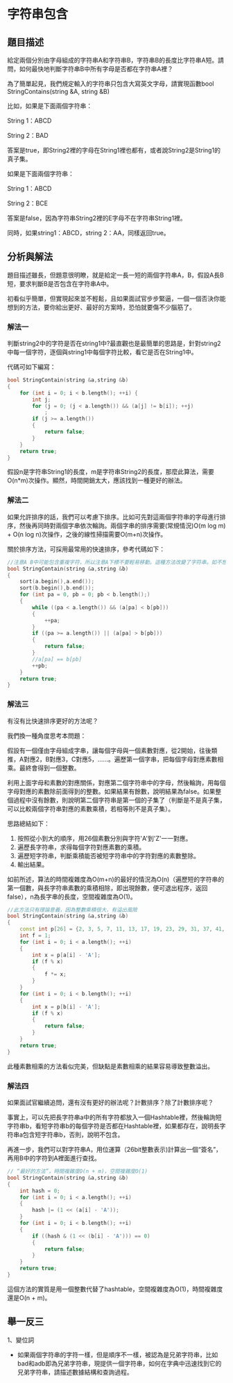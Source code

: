 # 字符串包含

## 題目描述

給定兩個分別由字母組成的字符串A和字符串B，字符串B的長度比字符串A短。請問，如何最快地判斷字符串B中所有字母是否都在字符串A裡？

為了簡單起見，我們規定輸入的字符串只包含大寫英文字母，請實現函數bool StringContains(string &A, string &B)

比如，如果是下面兩個字符串：

String 1：ABCD

String 2：BAD

答案是true，即String2裡的字母在String1裡也都有，或者說String2是String1的真子集。

如果是下面兩個字符串：

String 1：ABCD

String 2：BCE

答案是false，因為字符串String2裡的E字母不在字符串String1裡。

同時，如果string1：ABCD，string 2：AA，同樣返回true。


## 分析與解法

題目描述雖長，但題意很明瞭，就是給定一長一短的兩個字符串A，B，假設A長B短，要求判斷B是否包含在字符串A中。

初看似乎簡單，但實現起來並不輕鬆，且如果面試官步步緊逼，一個一個否決你能想到的方法，要你給出更好、最好的方案時，恐怕就要傷不少腦筋了。

### 解法一

判斷string2中的字符是否在string1中?最直觀也是最簡單的思路是，針對string2中每一個字符，逐個與string1中每個字符比較，看它是否在String1中。

代碼可如下編寫：

```cpp
bool StringContain(string &a,string &b)
{
    for (int i = 0; i < b.length(); ++i) {
        int j;
        for (j = 0; (j < a.length()) && (a[j] != b[i]); ++j)
            ;
        if (j >= a.length())
        {
            return false;
        }
    }
    return true;
}
```

假設n是字符串String1的長度，m是字符串String2的長度，那麼此算法，需要O(n*m)次操作。顯然，時間開銷太大，應該找到一種更好的辦法。

### 解法二

如果允許排序的話，我們可以考慮下排序。比如可先對這兩個字符串的字母進行排序，然後再同時對兩個字串依次輪詢。兩個字串的排序需要(常規情況)O(m log m) + O(n log n)次操作，之後的線性掃描需要O(m+n)次操作。

關於排序方法，可採用最常用的快速排序，參考代碼如下：

```cpp
//注意A B中可能包含重複字符，所以注意A下標不要輕易移動。這種方法改變了字符串。如不想改變請自己複製
bool StringContain(string &a,string &b)
{
    sort(a.begin(),a.end());
    sort(b.begin(),b.end());
    for (int pa = 0, pb = 0; pb < b.length();)
    {
        while ((pa < a.length()) && (a[pa] < b[pb]))
        {
            ++pa;
        }
        if ((pa >= a.length()) || (a[pa] > b[pb]))
        {
            return false;
        }
        //a[pa] == b[pb]
        ++pb;
    }
    return true;
}
```

### 解法三

有沒有比快速排序更好的方法呢？

我們換一種角度思考本問題：

假設有一個僅由字母組成字串，讓每個字母與一個素數對應，從2開始，往後類推，A對應2，B對應3，C對應5，......。遍歷第一個字串，把每個字母對應素數相乘。最終會得到一個整數。

利用上面字母和素數的對應關係，對應第二個字符串中的字母，然後輪詢，用每個字母對應的素數除前面得到的整數。如果結果有餘數，說明結果為false。如果整個過程中沒有餘數，則說明第二個字符串是第一個的子集了（判斷是不是真子集，可以比較兩個字符串對應的素數乘積，若相等則不是真子集）。

思路總結如下：

1. 按照從小到大的順序，用26個素數分別與字符'A'到'Z'一一對應。
2. 遍歷長字符串，求得每個字符對應素數的乘積。
3. 遍歷短字符串，判斷乘積能否被短字符串中的字符對應的素數整除。
4. 輸出結果。

如前所述，算法的時間複雜度為O(m+n)的最好的情況為O(n)（遍歷短的字符串的第一個數，與長字符串素數的乘積相除，即出現餘數，便可退出程序，返回false），n為長字串的長度，空間複雜度為O(1)。

```cpp
//此方法只有理論意義，因為整數乘積很大，有溢出風險
bool StringContain(string &a,string &b)
{
    const int p[26] = {2, 3, 5, 7, 11, 13, 17, 19, 23, 29, 31, 37, 41, 43, 47, 53, 59,61, 67, 71, 73, 79, 83, 89, 97, 101};
    int f = 1;
    for (int i = 0; i < a.length(); ++i)
    {
        int x = p[a[i] - 'A'];
        if (f % x)
        {
            f *= x;
        }
    }
    for (int i = 0; i < b.length(); ++i)
    {
        int x = p[b[i] - 'A'];
        if (f % x)
        {
            return false;
        }
    }
    return true;
}
```

此種素數相乘的方法看似完美，但缺點是素數相乘的結果容易導致整數溢出。

### 解法四

如果面試官繼續追問，還有沒有更好的辦法呢？計數排序？除了計數排序呢？

事實上，可以先把長字符串a中的所有字符都放入一個Hashtable裡，然後輪詢短字符串b，看短字符串b的每個字符是否都在Hashtable裡，如果都存在，說明長字符串a包含短字符串b，否則，說明不包含。

再進一步，我們可以對字符串A，用位運算（26bit整數表示)計算出一個“簽名”，再用B中的字符到A裡面進行查找。

```cpp
// “最好的方法”，時間複雜度O(n + m)，空間複雜度O(1)
bool StringContain(string &a,string &b)
{
    int hash = 0;
    for (int i = 0; i < a.length(); ++i)
    {
        hash |= (1 << (a[i] - 'A'));
    }
    for (int i = 0; i < b.length(); ++i)
    {
        if ((hash & (1 << (b[i] - 'A'))) == 0)
        {
            return false;
        }
    }
    return true;
}
```

這個方法的實質是用一個整數代替了hashtable，空間複雜度為O(1)，時間複雜度還是O(n + m)。


## 舉一反三
1、變位詞
 - 如果兩個字符串的字符一樣，但是順序不一樣，被認為是兄弟字符串，比如bad和adb即為兄弟字符串，現提供一個字符串，如何在字典中迅速找到它的兄弟字符串，請描述數據結構和查詢過程。
